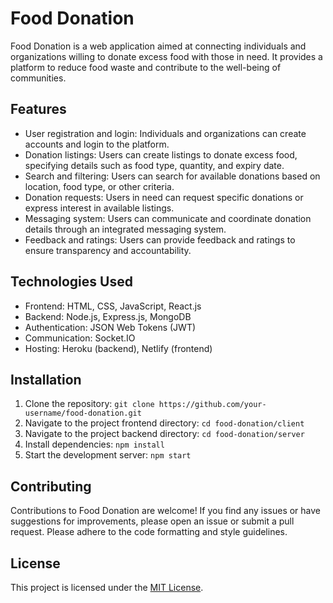 # Food Donation

Food Donation is a web application aimed at connecting individuals and organizations willing to donate excess food with those in need. It provides a platform to reduce food waste and contribute to the well-being of communities.

## Features

- User registration and login: Individuals and organizations can create accounts and login to the platform.
- Donation listings: Users can create listings to donate excess food, specifying details such as food type, quantity, and expiry date.
- Search and filtering: Users can search for available donations based on location, food type, or other criteria.
- Donation requests: Users in need can request specific donations or express interest in available listings.
- Messaging system: Users can communicate and coordinate donation details through an integrated messaging system.
- Feedback and ratings: Users can provide feedback and ratings to ensure transparency and accountability.

## Technologies Used

- Frontend: HTML, CSS, JavaScript, React.js
- Backend: Node.js, Express.js, MongoDB
- Authentication: JSON Web Tokens (JWT)
- Communication: Socket.IO
- Hosting: Heroku (backend), Netlify (frontend)

## Installation

1. Clone the repository: `git clone https://github.com/your-username/food-donation.git`
2. Navigate to the project frontend directory: `cd food-donation/client`
2. Navigate to the project backend directory: `cd food-donation/server`
3. Install dependencies: `npm install`
4. Start the development server: `npm start`

## Contributing

Contributions to Food Donation are welcome! If you find any issues or have suggestions for improvements, please open an issue or submit a pull request. Please adhere to the code formatting and style guidelines.

## License

This project is licensed under the [MIT License](LICENSE).
